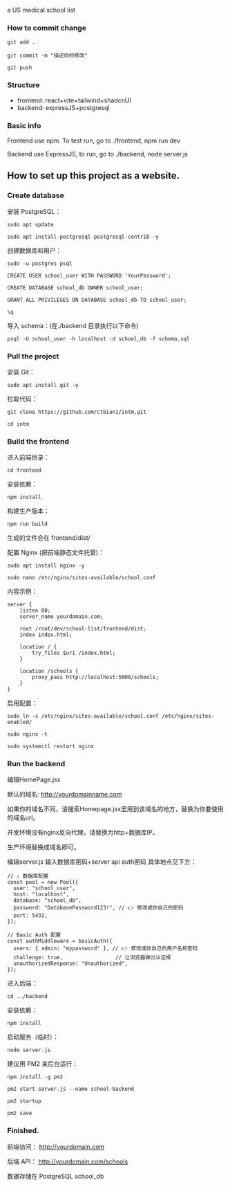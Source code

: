 a US medical school list
### How to commit change
```
git add .

git commit -m "描述你的修改"

git push
```

### Structure
- frontend: react+vite+tailwind+shadcnUI
- backend: expressJS+postgresql

### Basic info
Frontend use npm. To test run, go to ./frontend, npm run dev

Backend use ExpressJS, to run, go to ./backend, node server.js

## How to set up this project as a website.
### Create database
安装 PostgreSQL：
```
sudo apt update

sudo apt install postgresql postgresql-contrib -y
```

创建数据库和用户：
```
sudo -u postgres psql

CREATE USER school_user WITH PASSWORD 'YourPassword';

CREATE DATABASE school_db OWNER school_user;

GRANT ALL PRIVILEGES ON DATABASE school_db TO school_user;

\q
```
导入 schema：(在./backend 目录执行以下命令)
```
psql -U school_user -h localhost -d school_db -f schema.sql
```

### Pull the project

安装 Git：
```
sudo apt install git -y
```
拉取代码：
```
git clone https://github.com/ctbian1/intm.git

cd intm
```
### Build the frontend
进入前端目录：
```
cd frontend
```
安装依赖：
```
npm install
```
构建生产版本：
```
npm run build
```
生成的文件会在 frontend/dist/


配置 Nginx (把前端静态文件托管)：
```
sudo apt install nginx -y

sudo nano /etc/nginx/sites-available/school.conf
```

内容示例：
```
server {
    listen 80;
    server_name yourdomain.com;

    root /root/dev/school-list/frontend/dist;
    index index.html;

    location / {
        try_files $uri /index.html;
    }

    location /schools {
        proxy_pass http://localhost:5000/schools;
    }
}
```
启用配置：
```
sudo ln -s /etc/nginx/sites-available/school.conf /etc/nginx/sites-enabled/

sudo nginx -t

sudo systemctl restart nginx
```

### Run the backend
编辑HomePage.jsx

默认的域名: http://yourdomainname.com

如果你的域名不同，请搜索Homepage.jsx里用到该域名的地方，替换为你要使用的域名url。

开发环境没有nginx反向代理，请替换为http+数据库IP。

生产环境替换成域名即可。


编辑server.js
输入数据库密码+server api auth密码
具体地点见下方：
```
// ⚠️ 数据库配置
const pool = new Pool({
  user: "school_user",
  host: "localhost",
  database: "school_db",
  password: "DatabasePassword123!", // 👉 修改成你自己的密码
  port: 5432,
});

// Basic Auth 配置
const authMiddleware = basicAuth({
  users: { admin: "mypassword" }, // 👉 修改成你自己的用户名和密码
  challenge: true,                 // 让浏览器弹出认证框
  unauthorizedResponse: "Unauthorized",
});
```

进入后端：
```
cd ../backend
```

安装依赖：
```
npm install
```

启动服务（临时）：
```
node server.js
```

建议用 PM2 来后台运行：
```
npm install -g pm2

pm2 start server.js --name school-backend

pm2 startup

pm2 save
```

### Finished.
前端访问： http://yourdomain.com

后端 API： http://yourdomain.com/schools

数据存储在 PostgreSQL school_db